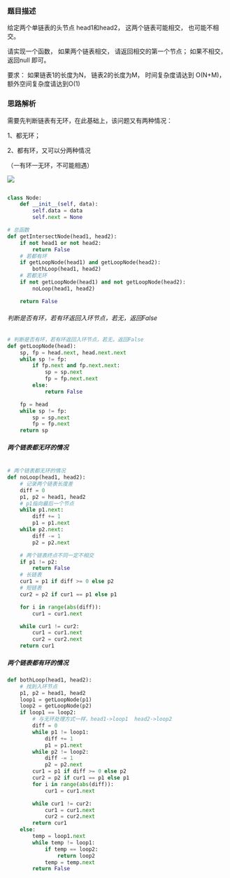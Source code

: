 ### 题目描述

给定两个单链表的头节点 head1和head2， 这两个链表可能相交， 也可能不相交。 

请实现一个函数， 如果两个链表相交， 请返回相交的第一个节点； 如果不相交， 返回null 即可。

要求： 如果链表1的长度为N， 链表2的长度为M， 时间复杂度请达到 O(N+M)， 额外空间复杂度请达到O(1)

### 思路解析

需要先判断链表有无环，在此基础上，该问题又有两种情况：

1、都无环；

2、都有环，又可以分两种情况

（一有环一无环，不可能相遇）

![](https://github.com/1273545169/Course_notes/blob/master/%E5%9B%BE%E7%89%87/%E9%93%BE%E8%A1%A8%E7%9B%B8%E4%BA%A4.jpg)

```python

class Node:
    def __init__(self, data):
        self.data = data
        self.next = None

# 总函数
def getIntersectNode(head1, head2):
    if not head1 or not head2:
        return False
    # 若都有环
    if getLoopNode(head1) and getLoopNode(head2):
        bothLoop(head1, head2)
    # 若都无环
    if not getLoopNode(head1) and not getLoopNode(head2):
        noLoop(head1, head2)

    return False
```

###### 判断是否有环，若有环返回入环节点，若无，返回False

```python
# 判断是否有环，若有环返回入环节点，若无，返回False
def getLoopNode(head):
    sp, fp = head.next, head.next.next
    while sp != fp:
        if fp.next and fp.next.next:
            sp = sp.next
            fp = fp.next.next
        else:
            return False

    fp = head
    while sp != fp:
        sp = sp.next
        fp = fp.next
    return sp
```
##### 两个链表都无环的情况
```python

# 两个链表都无环的情况
def noLoop(head1, head2):
    # 记录两个链表长度差
    diff = 0
    p1, p2 = head1, head2
    # p1指向最后一个节点
    while p1.next:
        diff += 1
        p1 = p1.next
    while p2.next:
        diff -= 1
        p2 = p2.next

    # 两个链表终点不同一定不相交
    if p1 != p2:
        return False
    # 长链表
    cur1 = p1 if diff >= 0 else p2
    # 短链表
    cur2 = p2 if cur1 == p1 else p1

    for i in range(abs(diff)):
        cur1 = cur1.next

    while cur1 != cur2:
        cur1 = cur1.next
        cur2 = cur2.next
    return cur1

```
##### 两个链表都有环的情况

```python
def bothLoop(head1, head2):
    # 找到入环节点
    p1, p2 = head1, head2
    loop1 = getLoopNode(p1)
    loop2 = getLoopNode(p2)
    if loop1 == loop2:
        # 与无环处理方式一样，head1->loop1  head2->loop2
        diff = 0
        while p1 != loop1:
            diff += 1
            p1 = p1.next
        while p2 != loop2:
            diff -= 1
            p2 = p2.next
        cur1 = p1 if diff >= 0 else p2
        cur2 = p2 if cur1 == p1 else p1
        for i in range(abs(diff)):
            cur1 = cur1.next

        while cur1 != cur2:
            cur1 = cur1.next
            cur2 = cur2.next
        return cur1
    else:
        temp = loop1.next
        while temp != loop1:
            if temp == loop2:
                return loop2
            temp = temp.next
        return False

```
